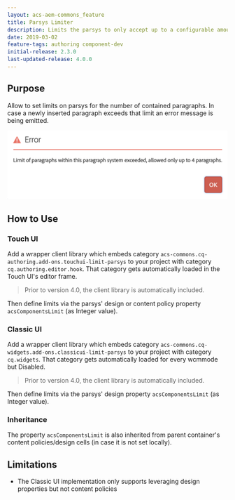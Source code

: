 ```yaml
---
layout: acs-aem-commons_feature
title: Parsys Limiter
description: Limits the parsys to only accept up to a configurable amount of paragraphs
date: 2019-03-02
feature-tags: authoring component-dev
initial-release: 2.3.0
last-updated-release: 4.0.0
---
```


## Purpose

Allow to set limits on parsys for the number of contained paragraphs. In case a newly inserted paragraph exceeds that limit an error message is being emitted.

![Alert](images/alert.png)

## How to Use

### Touch UI
Add a wrapper client library which embeds category `acs-commons.cq-authoring.add-ons.touchui-limit-parsys` to your project with category
`cq.authoring.editor.hook`. That category gets automatically loaded in the Touch UI's editor frame.

> Prior to version 4.0, the client library is automatically included.

Then define limits via the parsys' design or content policy property `acsComponentsLimit` (as Integer value).

### Classic UI
Add a wrapper client library which embeds category `acs-commons.cq-widgets.add-ons.classicui-limit-parsys` to your project with category
`cq.widgets`. That category gets automatically loaded for every wcmmode but Disabled.

> Prior to version 4.0, the client library is automatically included.

Then define limits via the parsys' design property `acsComponentsLimit` (as Integer value).

### Inheritance

The property `acsComponentsLimit` is also inherited from parent container's content policies/design cells (in case it is not set locally).

## Limitations

- The Classic UI implementation only supports leveraging design properties but not content policies
